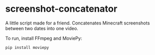 # screenshot-concatenator
A little script made for a friend. Concatenates Minecraft screenshots between two dates into one video.

To run, install FFmpeg and MoviePy:
```
pip install moviepy
```
